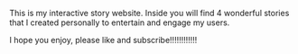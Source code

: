 This is my interactive story website. Inside you will find 4 wonderful stories that I created personally to entertain and engage my users.

I hope you enjoy, please like and subscribe!!!!!!!!!!!!
